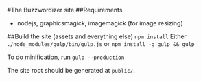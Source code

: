 #The Buzzwordizer site
##Requirements
* nodejs, graphicsmagick, imagemagick (for image resizing)

##Build the site (assets and everything else)
`npm install`
Either
`./node_modules/gulp/bin/gulp.js`
or
`npm install -g gulp && gulp`

To do minification, run `gulp --production`

The site root should be generated at `public/`.
